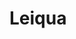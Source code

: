 <!-- wiki-header-section:start -->
# Leiqua

<!--
_Phylum of Interest, The Enticing Faith, Growthmind Doctrine_

<img src="wiki_images/Leiqua.png"><i>Symbolic depiction of Sibannac's Avatar engaging travelers in games and conversation</i></img>

> _"Desire is the root, curiosity the vine—Leiqua is the garden where all interests entwine."_
> **—Leiqua Priestess**

**Phylum:** Leiqua  
**Kingdom:** [[Bluma]]  
**Associated with:** [[Sibannac]], [[Growthmind]], [[Usakan Growth]]

**Leiqua** is both a biological phylum and a religious tradition centered on the ability of certain Bluma entities—most notably [[Sibannac]]—to appeal to and manipulate the interests of sentient beings. Through games, conversation, and psychological engagement, Leiqua entities draw individuals into their Growthmind, creating a collective consciousness rooted in shared desire and curiosity.

## Core Beliefs and Practices

- **Interest as Communion:** Joining the Growthmind is achieved through the pursuit of one's interests, guided by the Avatar of Sibannac.
- **Games and Conversation:** Rituals often involve addictive games or intimate discussions, blurring the line between worship and social interaction.
- **Integration:** The ultimate goal is to become part of the Growthmind, contributing to and benefiting from the collective.

## Biological Aspect

Leiqua is a type of Bluma phylum, describing plant species and entities that use psychological and social mechanisms to expand their influence and integrate new members.

## Related Wiki Pages

- [[Bluma]]
- [[Sibannac]]
- [[Growthmind]]
- [[Usakan Growth]]
- [[Cilladril]]

-->